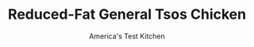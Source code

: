 ---
layout: ../../layouts/MarkdownPostLayout.astro
title: Reduced-Fat General Tsos Chicken
author: America's Test Kitchen
pubDate: 2023-03-15
description: "We set out to make a healthier version of this popular Chinese American dish."
image_url: https://res.cloudinary.com/hksqkdlah/image/upload/ar_1:1,c_fill,dpr_2.0,f_auto,fl_lossy.progressive.strip_profile,g_faces:auto,q_auto:low,w_344/10365_sfs-generaltaos-15
tags: ["Main Courses","Chicken"]
calories: 2204
protein: 46
carbohydrates: 60
fats: 
fiber: 2
ingredients: [", Vegetable oil spray","5 cups (5 ounces), cornflakes","1/4 cup, all-purpose flour","3 , large egg whites","1 1/2 pounds, boneless, skinless chicken breasts, trimmed and cut into 1-inch pieces","1 2/3 cups, water","1/3 cup, soy sauce","1/4 cup, apricot jam","3 tablespoons, hoisin sauce","2 tablespoons, cornstarch","1 tablespoon, balsamic vinegar","2 teaspoons, canola oil","4 , garlic cloves, minced","1 tablespoon, grated fresh ginger","1/4 teaspoon, red pepper flakes"]
serves: 4
time: "50 minutes"
instructions: ["FOR THE CHICKEN: Adjust oven rack to upper-middle position and heat oven to 475 degrees. Set wire rack inside rimmed baking sheet and spray with oil spray. Process cornflakes in food processor until finely ground, about 10 seconds. Place flour in shallow dish. Whisk egg whites in second shallow dish until foamy. Place cornflake crumbs in third shallow dish.","Pat chicken dry with paper towels. Dredge chicken in flour; dunk in egg whites; then coat with cornflake crumbs, pressing to adhere. Transfer to prepared wire rack. Spray chicken lightly with oil spray. Bake until chicken is cooked through and coating is brown and crisp, 12 to 15 minutes.","FOR THE SAUCE: While chicken cooks, whisk water, soy sauce, jam, hoisin, cornstarch, and vinegar together in bowl. Heat oil in 12-inch skillet over medium heat until shimmering. Add garlic, ginger, and pepper flakes and cook until fragrant, about 1 minute. Whisk in soy mixture, bring to simmer, and cook until thickened, about 2 minutes. Remove from heat, cover, and keep warm.","When chicken is cooked, return sauce to simmer over medium-low heat. Add cooked chicken and toss to coat."]
nutrition: ["822 mg Potassium","457 mg Phosphorus","37 mg Calcium","11 mg Iron","88 mg Magnesium","1751 mg Sodium","1 mg Zinc","13 g Fat","23 mg Niacin (B3)","6 g Monounsaturated","2 g Polyunsaturated","1 mg Riboflavin (B2)","10 mg Vitamin C","1 µg Vitamin D","124 mg Cholesterol","1 g Saturated","2 g Fiber","126 µg Folic acid","36 µg Folate (food)","16 g Sugars","2 µg Vitamin K","281 g Water","60 g Carbs","251 µg Folate equivalent (total)","46 g Protein","2 mg Vitamin E","2 µg Vitamin B12","2 mg Vitamin B6","188 µg Vitamin A","551 kcal Energy","8 g Sugars, added","2204 calories"]
notes: "Serve over rice."
---
